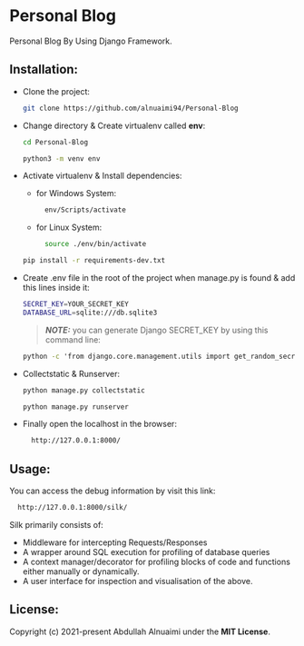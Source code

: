 # Personal Blog

Personal Blog By Using Django Framework.

## Installation:

- Clone the project:

  ```bash
  git clone https://github.com/alnuaimi94/Personal-Blog
  ```

- Change directory & Create virtualenv called **env**:
  ```bash
  cd Personal-Blog
  ```
  ```bash
  python3 -m venv env
  ```
- Activate virtualenv & Install dependencies:
  - for Windows System:
    ```bash
      env/Scripts/activate
    ```
  - for Linux System:
    ```bash
      source ./env/bin/activate
    ```
  ```bash
  pip install -r requirements-dev.txt
  ```
- Create .env file in the root of the project when manage.py is found & add this lines inside it:

  ```bash
  SECRET_KEY=YOUR_SECRET_KEY
  DATABASE_URL=sqlite:///db.sqlite3
  ```

  > **_NOTE:_** you can generate Django SECRET_KEY by using this command line:

  ```cmd
  python -c 'from django.core.management.utils import get_random_secret_key; print(get_random_secret_key())'
  ```

- Collectstatic & Runserver:
  ```bash
  python manage.py collectstatic
  ```
  ```bash
  python manage.py runserver
  ```
- Finally open the localhost in the browser:
  ```bash
    http://127.0.0.1:8000/
  ```

## Usage:

You can access the debug information by visit this link:

```bash
  http://127.0.0.1:8000/silk/
```

Silk primarily consists of:

- Middleware for intercepting Requests/Responses
- A wrapper around SQL execution for profiling of database queries
- A context manager/decorator for profiling blocks of code and functions either manually or dynamically.
- A user interface for inspection and visualisation of the above.

## License:

Copyright (c) 2021-present Abdullah Alnuaimi under the **MIT License**.
